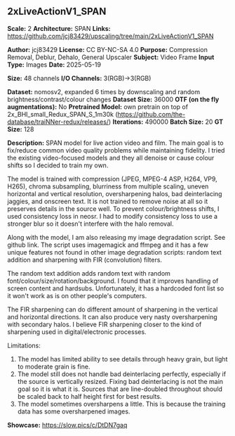 ## 2xLiveActionV1_SPAN

**Scale:** 2
**Architecture:** SPAN
**Links:** https://github.com/jcj83429/upscaling/tree/main/2xLiveActionV1_SPAN

**Author:** jcj83429
**License:** CC BY-NC-SA 4.0
**Purpose:** Compression Removal, Deblur, Dehalo, General Upscaler
**Subject:** Video Frame
**Input Type:** Images
**Date:** 2025-05-19

**Size:** 48 channels
**I/O Channels:** 3(RGB)->3(RGB)

**Dataset:** nomosv2, expanded 6 times by downscaling and random brightness/contrast/colour changes
**Dataset Size:** 36000
**OTF (on the fly augmentations):** No
**Pretrained Model:** own pretrain on top of 2x_BHI_small_Redux_SPAN_S_1m30k (https://github.com/the-database/traiNNer-redux/releases/)
**Iterations:** 490000
**Batch Size:** 20
**GT Size:** 128

**Description:**
SPAN model for live action video and film. The main goal is to fix/reduce common video quality problems while maintaining fidelity. I tried the existing video-focused models and they all denoise or cause colour shifts so I decided to train my own.

The model is trained with compression (JPEG, MPEG-4 ASP, H264, VP9, H265), chroma subsampling, blurriness from multiple scaling, uneven horizontal and vertical resolution, oversharpening halos, bad deinterlacing jaggies, and onscreen text. It is not trained to remove noise at all so it preserves details in the source well. To prevent colour/brightness shifts, I used consistency loss in neosr. I had to modify consistency loss to use a stronger blur so it doesn't interfere with the halo removal.

Along with the model, I am also releasing my image degradation script. See github link. The script uses imagemagick and ffmpeg and it has a few unique features not found in other image degradation scripts: random text addition and sharpening with FIR (convolution) filters.

The random text addition adds random text with random font/colour/size/rotation/background. I found that it improves handling of screen content and hardsubs. Unfortunately, it has a hardcoded font list so it won't work as is on other people's computers.

The FIR sharpening can do different amount of sharpening in the vertical and horizontal directions. It can also produce very nasty oversharpening with secondary halos. I believe FIR sharpening closer to the kind of sharpening used in digital/electronic processes.

Limitations:
1. The model has limited ability to see details through heavy grain, but light to moderate grain is fine.
2. The model still does not handle bad deinterlacing perfectly, especially if the source is vertically resized. Fixing bad deinterlacing is not the main goal so it is what it is. Sources that are line-doubled throughout should be scaled back to half height first for best results.
3. The model sometimes oversharpens a little. This is because the training data has some oversharpened images.

**Showcase:** https://slow.pics/c/DtDN7gaq
